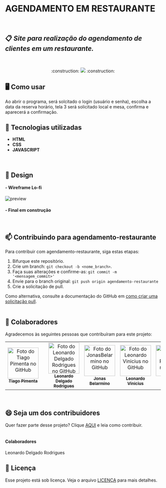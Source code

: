 # AGENDAMENTO EM RESTAURANTE
<br>

## :clipboard: <i>Site para realização do agendamento de clientes em um restaurante.</i>
<br>
<p align="center">
:construction: <img loading="lazy" src="http://img.shields.io/static/v1?label=STATUS&message=EM%20DESENVOLVIMENTO&color=GREEN&style=for-the-badge"/> :construction:
</p>

## 🖥 Como usar
Ao abrir o programa, será solcitado o login (usuário e senha), escolha a data da reserva horário, tela 3 será solicitado local e mesa, confirma e aparecerá a confirmação.

## :pushpin: Tecnologias utilizadas
- **HTML**
- **CSS**
- **JAVASCRIPT**
<br>

## :art: Design

#### - Wireframe Lo-fi
 ![preview](https://github.com/Tipimenta/agendamento-restaurante/assets/104909118/a4ee8db2-9890-46ab-8c7d-f714d4bff3fe)

#### - Final em construção
<br>

## 📫 Contribuindo para agendamento-restaurante

Para contribuir com agendamento-restaurante, siga estas etapas:

1. Bifurque este repositório.
2. Crie um branch: `git checkout -b <nome_branch>`.
3. Faça suas alterações e confirme-as: `git commit -m '<mensagem_commit>'`
4. Envie para o branch original: `git push origin agendamento-restaurante`
5. Crie a solicitação de pull.

Como alternativa, consulte a documentação do GitHub em [como criar uma solicitação pull](https://help.github.com/en/github/collaborating-with-issues-and-pull-requests/creating-a-pull-request).
<br>
<br>
## 🤝 Colaboradores

Agradecemos às seguintes pessoas que contribuíram para este projeto:

<table>
  <tr>
    <td align="center">
      <a href="#" title="defina o titulo do link">
        <img src="https://avatars.githubusercontent.com/u/104909118?v=4" width="100px height="100px";" alt="Foto do Tiago Pimenta no GitHub"/><br>
        <sub>
          <b>Tiago Pimenta</b>
        </sub>
      </a>
    </td>  
    <td>
    <td align="center">
      <a href="#" title="defina o titulo do link">
        <img src="https://avatars.githubusercontent.com/u/97202237?s=96&v=4" width="100px height="100px";" alt="Foto do Leonardo Delgado Rodrigues no GitHub"/><br>
        <sub>
          <b>Leonardo Delgado Rodrigues</b>
        </sub>
      </a>
    </td> 
    <td align="center">
      <a href="#" title="defina o titulo do link">
        <img src="https://avatars.githubusercontent.com/u/161262061?s=96&v=4" width="100px height="100px";" alt="Foto do JonasBelarmino no GitHub"/><br>
        <sub>
          <b>Jonas Belarmino</b>
        </sub>
      </a>
    </td>
     <td align="center">
      <a href="https://github.com/LVMdS" title="LVMdS GitHub">
        <img src="https://avatars.githubusercontent.com/u/87584069?v=4" width="100px height="100px";" alt="Foto do Leonardo Vinicius no GitHub"/><br>
        <sub>
          <b>Leonardo Vinicius</b>
        </sub>
      </a>
    </td>
 <td align="center">
      <a href="#" title="defina o titulo do link">
        <img src="https://avatars.githubusercontent.com/u/160977835?v=4" width="100px;" alt="Foto do Karla Rodrigues no GitHub"/><br>
        <sub>
          <b>Karla Rodrigues</b>
        </sub>
      </a>
    </td>
   <td align="center">
      <a href="#" title="defina o titulo do link"> 
        <img src="https://avatars.githubusercontent.com/u/129236989?v=4" width="100px height="100px";" alt="Foto do Tiago Pimenta no GitHub"/><br>
        <sub>
          <b>Diego Abner</b>
        </sub>
      </a>
    </td>
     <td align="center">
      <a href="#" title="defina o titulo do link">
        <img src="https://avatars.githubusercontent.com/u/156368206?v=4" width="100px height="100px";" alt="SilviaNeves"/><br>
        <sub>
          <b>Silvia Neves</b>
        </sub>
      </a>
    </td>
    
  </tr>
</table>
<br>


## 😄 Seja um dos contribuidores

Quer fazer parte desse projeto? Clique [AQUI](CONTRIBUTING.md) e leia como contribuir.
<br>
<br>

#### Colaboradores
Leonardo Delgado Rodrigues

## 📝 Licença

Esse projeto está sob licença. Veja o arquivo [LICENÇA](LICENSE.md) para mais detalhes.


